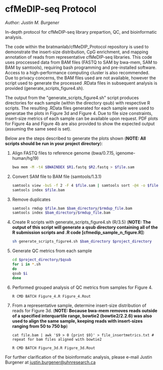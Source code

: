 # cfMeDIP-seq Protocol
*Author: Justin M. Burgener*

In-depth protocol for cfMeDIP-seq library prepartion, QC, and bioinformatic analysis.

The code within the bratmanlab/cfMeDIP_Protocol repository is used to demonstrate the insert-size distribution, CpG enrichment, and mapping annotation of reads from representative cfMeDIP-seq libraries. This code uses proccessed data from BAM files (FASTQ to SAM by bwa-mem, SAM to BAM by samtools), requiring bash programming and pre-installed software. Access to a high-performance computing cluster is also recommended. Due to privacy concerns, the BAM files used are not available, however the script used to generate the processed .RData files in subsequent analysis is provided (generate_scripts_figure4.sh).

The output from the "generate_scripts_figure4.sh" script produces directories for each sample (within the directory qsub) with respective R scripts. The resulting .RData files generated for each sample were used to generatae the plots in Figure 3d and Figure 4. Due to file size constraints, insert-size metrics of each sample can be available upon request. PDF plots for Figure 4a and Figure 4b are also provided to show the expected output (assuming the same seed is set).

Below are the steps described to generate the plots shown (**NOTE: All scripts should be run in your project directory**):
  1. Align FASTQ files to reference genome (bwa/0.7.15, igenome-human/hg19)
     ```bash
     bwa mem -M -t4 $BWAINDEX $R1.fastq $R2.fastq > $file.sam
     ```
  2. Convert SAM file to BAM file (samtools/1.3.1)
     ```bash 
     samtools view -buS -f 2 -F 4 $file.sam | samtools sort -@4 -o $file.bam
     samtools index $file.bam
     ```
  3. Remove duplicates
     ```bash
     samtools rmdup $file.bam $bam_directory/$rmdup_file.bam
     samtools index $bam_directory/$rmdup_file.bam
     ```
  4. Create R scripts with generate_scripts_figure4.sh (R/3.5) (**NOTE: The output of this script will generate a qsub directory containing all of the R submission scripts and .R code [cfmedip_sample_n_figure.R]**)
     ```bash
     sh generate_scripts_figure4.sh $bam_directory $project_directory
     ```
  5. Generate QC metrics from each sample
     ```bash
     cd $project_directory/$qsub
     for i in *.sh
     do
     qsub $i
     done
     ```
  6. Performed grouped analysis of QC metrics from samples for Figure 4.
     ```bash
     R CMD BATCH Figure_4.R Figure_4.Rout
     ```
  7. From a representative sample, determine insert-size distribution of reads for Figure 3d. (**NOTE: Because bwa-mem removes reads outside of a specified interquartile range, bowtie2 (bowtie2/2.2.6) was also used to align the same sample, keeping reads with insert-sizes ranging from 50 to 750 bp**)
     ```
     cat file.bam | awk '$9 > 0 {print $9}' > file_insertmetrics.txt # repeat for bam files aligned with bowtie2
     
     R CMD BATCH Figure_3d.R Figure_3d.Rout
     ```
For further clarification of the bioinformatic analysis, please e-mail Justin Burgener at justin.burgener@uhnresearch.ca
